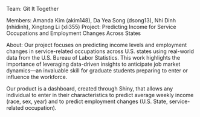 Team: Git It Together

Members: Amanda Kim (akim148), Da Yea Song (dsong13), Nhi Dinh (nhidinh), Xingtong Li (xli355) 
Project: Predicting Income for Service Occupations and Employment Changes Across States​

About: Our project focuses on predicting income levels and employment changes in service-related occupations across U.S. states using real-world data from the U.S. Bureau of Labor Statistics. This work highlights the importance of leveraging data-driven insights to anticipate job market dynamics—an invaluable skill for graduate students preparing to enter or influence the workforce.

Our product is a dashboard, created through Shiny, that allows any individual to enter in their characteristics to predict average weekly income (race, sex, year) and to predict employment changes (U.S. State, service-related occupation). 
